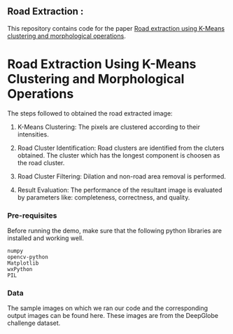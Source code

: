 ## Road Extraction :</br>

This repository contains code for the paper [Road extraction using K-Means clustering and morphological operations](https://scholar.google.com/scholar?hl=en&as_sdt=0%2C5&q=Road+extraction+using+K-Means+clustering+and+morphological+operations&btnG=).

# Road Extraction Using K-Means Clustering and Morphological Operations

The steps followed to obtained the road extracted image: 
 1) K-Means Clustering: The pixels are clustered according to their intensities. 

 2) Road Cluster Identification: Road clusters are identified from the cluters obtained. The cluster which has the longest component is choosen as the road cluster. 

 3) Road Cluster Filtering: Dilation and non-road area removal is performed. 

 4) Result Evaluation: The performance of the resultant image is evaluated by parameters like: completeness, correctness, and quality. 


### Pre-requisites

Before running the demo, make sure that the following python libraries are installed and working well. 

```
numpy
opencv-python
Matplotlib
wxPython
PIL
```

### Data

The sample images on which we ran our code and the corresponding output images can be found here.
These images are from the DeepGlobe challenge dataset.
